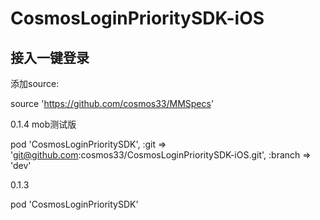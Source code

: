 # CosmosLoginPrioritySDK-iOS
## 接入一键登录


添加source:


source 'https://github.com/cosmos33/MMSpecs'

0.1.4 mob测试版

pod 'CosmosLoginPrioritySDK', :git => 'git@github.com:cosmos33/CosmosLoginPrioritySDK-iOS.git', :branch => 'dev'

0.1.3

pod 'CosmosLoginPrioritySDK'



